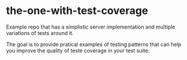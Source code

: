 # the-one-with-test-coverage

Example repo that has a simplistic server implementation and multiple variations of tests around it.

The goal is to provide pratical examples of testing patterns that can help you improve the quality of teste coverage in your test suite.

